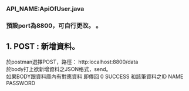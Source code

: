 ### API_NAME:ApiOfUser.java     
### 預設port為8800，可自行更改。      。     
## 1. POST : 新增資料。   
於postman選擇POST，路徑： http:localhost:8800/data   
於body打上欲新增資料之JSON格式，send。           
如果BODY跟資料庫內有對應資料
即傳回 0 SUCCESS 和該筆資料之ID NAME PASSWORD
